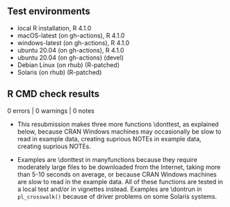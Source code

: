 ## Test environments
* local R installation, R 4.1.0
* macOS-latest (on gh-actions), R 4.1.0
* windows-latest (on gh-actions), R 4.1.0
* ubuntu 20.04 (on gh-actions), R 4.1.0
* ubuntu 20.04 (on gh-actions) (devel)
* Debian Linux (on rhub) (R-patched)
* Solaris (on rhub) (R-patched)

## R CMD check results

0 errors | 0 warnings | 0 notes

* This resubmission makes three more functions \donttest, as explained below,
because CRAN Windows machines may occasionally be slow to read in example data,
creating suprious NOTEs in example data, creating suprious NOTEs.

* Examples are \donttest in manyfunctions because they require
moderately large files to be downloaded from the Internet, taking more than 5-10
seconds on average, or because CRAN Windows machines are slow to read in the
example data. All of these functions are tested in a local test and/or in
vignettes instead. Examples are \dontrun in `pl_crosswalk()` because of driver
problems on some Solaris systems.

